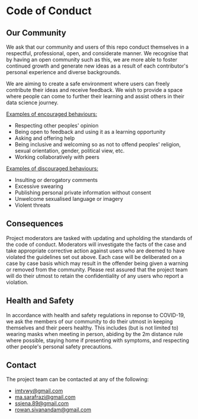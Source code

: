 # Code of Conduct

## Our Community

We ask that our community and users of this repo conduct themselves in a respectful, professional, open, and considerate manner.
We recognise that by having an open community such as this, we are more able to foster continued growth and generate new ideas as a result of each contributor's
personal experience and diverse backgrounds.

We are aiming to create a safe environment where users can freely contribute their ideas and receive feedback. We wish to provide a space where people can come
to further their learning and assist others in their data science journey.


<ins>Examples of encouraged behaviours:

* Respecting other peoples' opinion
* Being open to feedback and using it as a learning opportunity
* Asking and offering help
* Being inclusive and welcoming so as not to offend peoples' religion, sexual orientation, gender, political view, etc.
* Working collaboratively with peers

<ins>Examples of discouraged behaviours:

* Insulting or derogatory comments
* Excessive swearing
* Publishing personal private information without consent
* Unwelcome sexualised language or imagery
* Violent threats



## Consequences
Project moderators are tasked with updating and upholding the standards of the code of conduct.
Moderators will investigate the facts of the case and take appropriate corrective action against users who are deemed to have violated the guidelines set out above.
Each case will be deliberated on a case by case basis which may result in the offender being given a warning or removed from the community.
Please rest assured that the project team will do their utmost to retain the confidentiality of any users who report a violation.



## Health and Safety

In accordance with health and safety regulations in reponse to COVID-19, we ask the members of our community to do their utmost in keeping themselves and
their peers healthy. This includes (but is not limited to) wearing masks when meeting in person, abiding by the 2m distance rule where possible, staying home
if presenting with symptoms, and respecting other people's personal safety precautions.
  
  
## Contact
The project team can be contacted at any of the following:
  * imtvwy@gmail.com
  * ma.sarafrazi@gmail.com
  * ssjena.89@gmail.com
  * rowan.sivanandam@gmail.com
